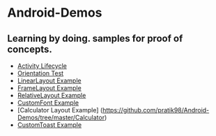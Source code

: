 # Android-Demos
Learning by doing. samples for proof of concepts.
-----------------------------------------------------------------------------------------------
* [Activity Lifecycle](https://github.com/pratik98/Android-Demos/tree/master/ActivityLifeCycle)
* [Orientation Test](https://github.com/pratik98/Android-Demos/tree/master/OrientationTest)
* [LinearLayout Example](https://github.com/pratik98/Android-Demos/tree/master/LinearLayoutCode)
* [FrameLayout Example](https://github.com/pratik98/Android-Demos/tree/master/FrameLayoutTest)
* [RelativeLayout Example](https://github.com/pratik98/Android-Demos/tree/master/RelativeLayoutCode)
* [CustomFont Example](https://github.com/pratik98/Android-Demos/tree/master/CustomFont)
* [Calculator Layout Example] (https://github.com/pratik98/Android-Demos/tree/master/Calculator)
* [CustomToast Example](https://github.com/pratik98/Android-Demos/tree/master/CustomToast)